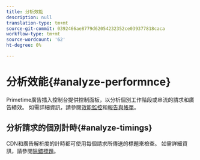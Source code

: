```yaml
---
title: 分析效能
description: null
translation-type: tm+mt
source-git-commit: 0392466ae8779d62054232352ce039377818caca
workflow-type: tm+mt
source-wordcount: '62'
ht-degree: 0%

---
```



# 分析效能{#analyze-performnce}

Primetime廣告插入控制台提供控制面板，以分析個別工作階段或串流的請求和廣告績效。 如需詳細資訊，請參閱[效能監控](/help/primetime-ad-insertion/performance-monitoring-debugging-reporting/performance-monitoring.md)和[報告與帳單](/help/primetime-ad-insertion/performance-monitoring-debugging-reporting/reporting-and-billing.md)。

## 分析請求的個別計時{#analyze-timings}

CDN和廣告解析度的計時都可使用每個請求所傳送的標題來檢查。  如需詳細資訊，請參閱[除錯標題](/help/primetime-ad-insertion/performance-monitoring-debugging-reporting/debugging-headers.md)。
